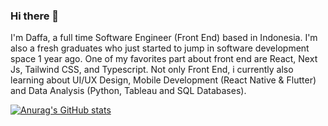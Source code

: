 ### Hi there 👋

I'm Daffa, a full time Software Engineer (Front End) based in Indonesia. I'm also a fresh graduates who just started to jump in software development space 1 year ago. One of my favorites part about front end are React, Next Js, Tailwind CSS, and Typescript. Not only Front End, i currently also learning about UI/UX Design, Mobile Development (React Native & Flutter) and Data Analysis (Python, Tableau and SQL Databases).

[![Anurag's GitHub stats](https://github-readme-stats.vercel.app/api?username=daffabadrant9390)](https://github.com/anuraghazra/github-readme-stats)

<!--
**daffabadrant9390/daffabadrant9390** is a ✨ _special_ ✨ repository because its `README.md` (this file) appears on your GitHub profile.

Here are some ideas to get you started:

- 🔭 I’m currently working on ...
- 🌱 I’m currently learning ...
- 👯 I’m looking to collaborate on ...
- 🤔 I’m looking for help with ...
- 💬 Ask me about ...
- 📫 How to reach me: ...
- 😄 Pronouns: ...
- ⚡ Fun fact: ...
-->
